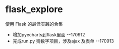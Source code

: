 # flask_explore
使用 Flask 的最佳实践的合集

- 增加pyecharts到flask里面 --170912
- 完成run.py 猜数字项目，涉及ajax 及表单 --170913

